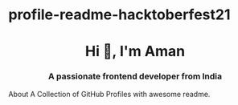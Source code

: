 # profile-readme-hacktoberfest21
<h1 align="center">Hi 👋, I'm Aman</h1>
<h3 align="center">A passionate frontend developer from India</h3>
About A Collection of GitHub Profiles with awesome readme.
